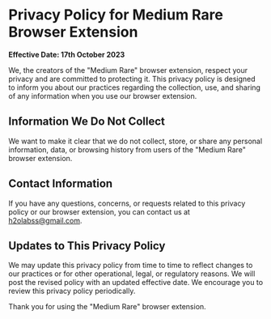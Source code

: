 # Privacy Policy for Medium Rare Browser Extension

**Effective Date: 17th October 2023**

We, the creators of the "Medium Rare" browser extension, respect your privacy and are committed to protecting it. This privacy policy is designed to inform you about our practices regarding the collection, use, and sharing of any information when you use our browser extension.

## Information We Do Not Collect

We want to make it clear that we do not collect, store, or share any personal information, data, or browsing history from users of the "Medium Rare" browser extension.

## Contact Information

If you have any questions, concerns, or requests related to this privacy policy or our browser extension, you can contact us at h2olabss@gmail.com.

## Updates to This Privacy Policy

We may update this privacy policy from time to time to reflect changes to our practices or for other operational, legal, or regulatory reasons. We will post the revised policy with an updated effective date. We encourage you to review this privacy policy periodically.

Thank you for using the "Medium Rare" browser extension.
